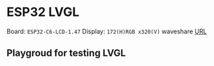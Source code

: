 # ESP32 LVGL

Board: `ESP32-C6-LCD-1.47`
Display: ` 172(H)RGB x320(V) `
waveshare [URL](https://www.waveshare.com/wiki/ESP32-C6-LCD-1.47)

## Playgroud for testing LVGL